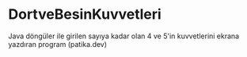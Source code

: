 # DortveBesinKuvvetleri
Java döngüler ile girilen sayıya kadar olan 4 ve 5'in kuvvetlerini ekrana yazdıran program (patika.dev)
